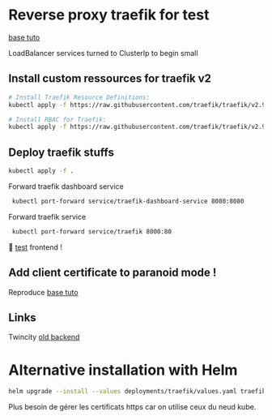 
# Reverse proxy traefik for test
[base tuto](https://doc.traefik.io/traefik/user-guides/crd-acme/)

LoadBalancer services turned to ClusterIp to begin small

## Install custom ressources for traefik v2
```bash
# Install Traefik Resource Definitions:
kubectl apply -f https://raw.githubusercontent.com/traefik/traefik/v2.9/docs/content/reference/dynamic-configuration/kubernetes-crd-definition-v1.yml

# Install RBAC for Traefik:
kubectl apply -f https://raw.githubusercontent.com/traefik/traefik/v2.9/docs/content/reference/dynamic-configuration/kubernetes-crd-rbac.yml
```
## Deploy traefik stuffs

```bash
kubectl apply -f .
```

Forward traefik dashboard service
```bash
 kubectl port-forward service/traefik-dashboard-service 8080:8080
 ```

 Forward traefik service
 ```bash
  kubectl port-forward service/traefik 8000:80
  ```

:tada:  [test](http://localhost:8000) frontend !

## Add client certificate to paranoid mode !

Reproduce [base tuto](https://www.nerdieworks.nl/posts/client-certificate-authentication-with-traefik/)

## Links

Twincity [old backend](https://github.com/twin-city/infra/blob/main/traefik/03-deployment.yaml)

# Alternative installation with Helm 

```bash
helm upgrade --install --values deployments/traefik/values.yaml traefik traefik/traefik --namespace traefik
```

Plus besoin de gérer les certificats https car on utilise ceux du neud kube.

